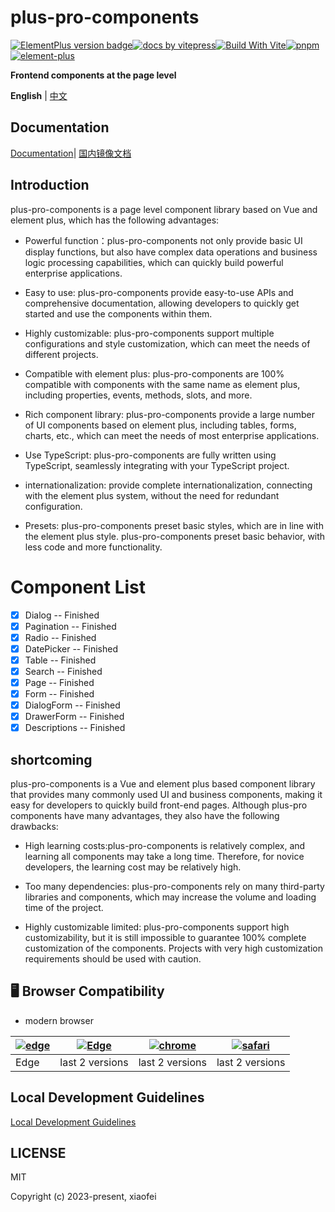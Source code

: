 # plus-pro-components

[![ElementPlus version badge](https://img.shields.io/npm/v/plus-pro-components.svg?style=flat-square)](https://www.npmjs.org/package/plus-pro-components)[![ docs by vitepress](https://img.shields.io/badge/docs%20by-vitepress-10b981)](https://vitepress.dev/)[![Build With Vite](https://img.shields.io/badge/build%20with-rollup-646cff.svg)](https://rollupjs.org/)[![pnpm](https://img.shields.io/badge/maintained%20with-pnpm-cc00ff.svg)](https://www.pnpm.cn/)[![element-plus](https://img.shields.io/badge/ui%20-element%20plus-409eff.svg)](https://element-plus.org/)

**Frontend components at the page level**

**English** | [中文](https://github.com/plus-pro-components/plus-pro-components/blob/main/README.zh-CN.md)

## Documentation

[Documentation](https://plus-pro-components.github.io/)| [国内镜像文档](https://plus-pro-components.com)

## Introduction

plus-pro-components is a page level component library based on Vue and element plus, which has the following advantages:

- Powerful function：plus-pro-components not only provide basic UI display functions, but also have complex data operations and business logic processing capabilities, which can quickly build powerful enterprise applications.

- Easy to use: plus-pro-components provide easy-to-use APIs and comprehensive documentation, allowing developers to quickly get started and use the components within them.

- Highly customizable: plus-pro-components support multiple configurations and style customization, which can meet the needs of different projects.

- Compatible with element plus: plus-pro-components are 100% compatible with components with the same name as element plus, including properties, events, methods, slots, and more.

- Rich component library: plus-pro-components provide a large number of UI components based on element plus, including tables, forms, charts, etc., which can meet the needs of most enterprise applications.

- Use TypeScript: plus-pro-components are fully written using TypeScript, seamlessly integrating with your TypeScript project.

- internationalization: provide complete internationalization, connecting with the element plus system, without the need for redundant configuration.

- Presets: plus-pro-components preset basic styles, which are in line with the element plus style. plus-pro-components preset basic behavior, with less code and more functionality.

# Component List

- [x] Dialog -- Finished
- [x] Pagination -- Finished
- [x] Radio -- Finished
- [x] DatePicker -- Finished
- [x] Table -- Finished
- [x] Search -- Finished
- [x] Page -- Finished
- [x] Form -- Finished
- [x] DialogForm -- Finished
- [x] DrawerForm -- Finished
- [x] Descriptions -- Finished

## shortcoming

plus-pro-components is a Vue and element plus based component library that provides many commonly used UI and business components, making it easy for developers to quickly build front-end pages. Although plus-pro components have many advantages, they also have the following drawbacks:

- High learning costs:plus-pro-components is relatively complex, and learning all components may take a long time. Therefore, for novice developers, the learning cost may be relatively high.

- Too many dependencies: plus-pro-components rely on many third-party libraries and components, which may increase the volume and loading time of the project.

- Highly customizable limited: plus-pro-components support high customizability, but it is still impossible to guarantee 100% complete customization of the components. Projects with very high customization requirements should be used with caution.

## 🖥 Browser Compatibility

- modern browser

| [![edge](https://raw.githubusercontent.com/alrra/browser-logos/master/src/edge/edge_48x48.png)](http://godban.github.io/browsers-support-badges/) | [![Edge](https://raw.githubusercontent.com/alrra/browser-logos/master/src/firefox/firefox_48x48.png)](http://godban.github.io/browsers-support-badges/) | [![chrome](https://raw.githubusercontent.com/alrra/browser-logos/master/src/chrome/chrome_48x48.png)](http://godban.github.io/browsers-support-badges/) | [![safari](https://raw.githubusercontent.com/alrra/browser-logos/master/src/safari/safari_48x48.png)](http://godban.github.io/browsers-support-badges/) |
| ------------------------------------------------------------------------------------------------------------------------------------------------- | ------------------------------------------------------------------------------------------------------------------------------------------------------- | ------------------------------------------------------------------------------------------------------------------------------------------------------- | ------------------------------------------------------------------------------------------------------------------------------------------------------- |
| Edge                                                                                                                                              | last 2 versions                                                                                                                                         | last 2 versions                                                                                                                                         | last 2 versions                                                                                                                                         |

## Local Development Guidelines

[Local Development Guidelines](https://plus-pro-components.github.io/guide/dev.html)

## LICENSE

MIT

Copyright (c) 2023-present, xiaofei
